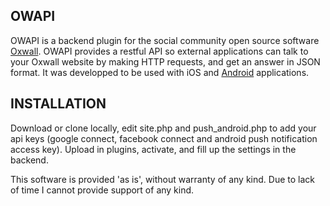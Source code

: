 ## OWAPI

OWAPI is a backend plugin for the social community open source software <a href="https://www.oxwall.com/" target="_blank">Oxwall</a>. OWAPI provides a restful API so external applications can talk to your Oxwall website by making HTTP requests, and get an answer in JSON format. It was developped to be used with iOS and <a href="https://github.com/Kalianey/oxapp">Android</a> applications.

## INSTALLATION

Download or clone locally, edit site.php and push_android.php to add your api keys (google connect, facebook connect and android push notification access key). Upload in plugins, activate, and fill up the settings in the backend.

This software is provided 'as is', without warranty of any kind. Due to lack of time I cannot provide support of any kind.

